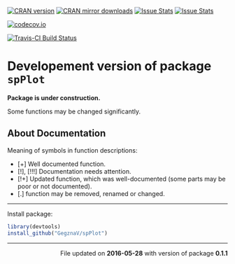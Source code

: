 <!-- README.md is generated from README.Rmd. Please edit that file -->
[![CRAN version](http://www.r-pkg.org/badges/version/spPlot)](http://cran.rstudio.com/web/packages/spPlot/index.html) [![CRAN mirror downloads](http://cranlogs.r-pkg.org/badges/spPlot)](http://cran.rstudio.com/web/packages/spPlot/index.html) [![Issue Stats](http://issuestats.com/github/GegznaV/spPlot/badge/pr?style=flat)](http://issuestats.com/github/GegznaV/spPlot) [![Issue Stats](http://issuestats.com/github/GegznaV/spPlot/badge/issue?style=flat)](http://issuestats.com/github/GegznaV/spPlot)

[![codecov.io](https://codecov.io/github/GegznaV/spPlot/coverage.svg?branch=master)](https://codecov.io/github/GegznaV/spPlot?branch=master)

[![Travis-CI Build Status](https://travis-ci.org/GegznaV/spPlot.png?branch=master)](https://travis-ci.org/GegznaV/spPlot)

Developement version of package `spPlot`
========================================

**Package is under construction.**

Some functions may be changed significantly.

About Documentation
-------------------

Meaning of symbols in function descriptions:

-   \[+\] Well documented function.
-   \[!\], \[!!!\] Documentation needs attention.
-   \[!+\] Updated function, which was well-documented (some parts may be poor or not documented).
-   \[.\] function may be removed, renamed or changed.

------------------------------------------------------------------------

Install package:

``` r
library(devtools)
install_github("GegznaV/spPlot")
```

------------------------------------------------------------------------

<p align="right">
File updated on <b>2016-05-28</b> with version of package <b>0.1.1</b>
</p>
